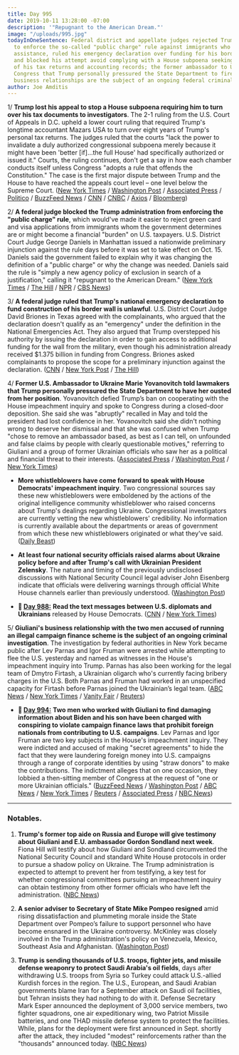 ```yaml
---
title: Day 995
date: 2019-10-11 13:28:00 -07:00
description: '"Repugnant to the American Dream."'
image: "/uploads/995.jpg"
todayInOneSentence: Federal district and appellate judges rejected Trump's attempt
  to enforce the so-called "public charge" rule against immigrants who receive public
  assistance, ruled his emergency declaration over funding for his border wall illegal,
  and blocked his attempt avoid complying with a House subpoena seeking eight years
  of his tax returns and accounting records; the former ambassador to Ukraine told
  Congress that Trump personally pressured the State Department to fire her; and Giuliani's
  business relationships are the subject of an ongoing federal criminal investigation.
author: Joe Amditis
---
```


1/ **Trump lost his appeal to stop a House subpoena requiring him to turn over his tax documents to investigators**. The 2-1 ruling from the U.S. Court of Appeals in D.C. upheld a lower court ruling that required Trump's longtime accountant Mazars USA to turn over eight years of Trump's personal tax returns. The judges ruled that the courts "lack the power to invalidate a duly authorized congressional subpoena merely because it might have been 'better \[if\]...the full House' had specifically authorized or issued it." Courts, the ruling continues, don't get a say in how each chamber conducts itself unless Congress "adopts a rule that offends the Constitution." The case is the first major dispute between Trump and the House to have reached the appeals court level – one level below the Supreme Court. ([New York Times](https://www.nytimes.com/2019/10/11/us/politics/mazars-trump-tax-returns.html) / [Washington Post](https://www.washingtonpost.com/local/legal-issues/deutsche-bank-trump-tax-returns-congress/2019/10/10/69ef5006-eb83-11e9-9c6d-436a0df4f31d_story.html) / [Associated Press](https://apnews.com/585dc64f21ae4de99c8c24084cb00926) / [Politico](https://www.politico.com/news/2019/10/11/trump-loses-appeal-to-withhold-financial-records-from-democrats-000283) / [BuzzFeed News](https://www.buzzfeednews.com/article/zoetillman/court-trump-mazars-accounting-firm-democrats-financial) / [CNN](https://www.cnn.com/2019/10/11/politics/trump-mazars-appeal-decision/index.html) / [CNBC](https://www.cnbc.com/2019/10/11/appeals-court-rejects-trump-appeal-of-subpoena-for-tax-returns.html) / [Axios](https://www.axios.com/trump-tax-returns-house-democrats-subpoena-court-ruling-46f369a5-976c-45b6-865a-c9ec6fdc5407.html) / [Bloomberg](https://www.bloomberg.com/news/articles/2019-10-11/us-appeals-court-upholds-decision-in-trump-accountant-tax-case))

2/ **A federal judge blocked the Trump administration from enforcing the "public charge" rule**, which would've made it easier to reject green card and visa applications from immigrants whom the government determines are or might become a financial "burden" on U.S. taxpayers. U.S. District Court Judge George Daniels in Manhattan issued a nationwide preliminary injunction against the rule days before it was set to take effect on Oct. 15. Daniels said the government failed to explain why it was changing the definition of a "public charge" or why the change was needed. Daniels said the rule is "simply a new agency policy of exclusion in search of a justification," calling it "repugnant to the American Dream." ([New York Times](https://www.nytimes.com/2019/10/11/us/immigration-public-charge-injunction.html) / [The Hill](https://thehill.com/policy/healthcare/465443-judge-blocks-trump-public-charge-rule) / [NPR](https://www.npr.org/2019/10/11/769376154/n-y-judge-blocks-trump-administrations-public-charge-rule) / [CBS News](https://www.cbsnews.com/news/public-charge-rule-judge-blocks-attempt-to-deny-green-cards-and-visas-to-low-income-immigrants/))

3/ **A federal judge ruled that Trump's national emergency declaration to fund construction of his border wall is unlawful**. U.S. District Court Judge David Briones in Texas agreed with the complainants, who argued that the declaration doesn't qualify as an "emergency" under the definition in the National Emergencies Act. They also argued that Trump overstepped his authority by issuing the declaration in order to gain access to additional funding for the wall from the military, even though his administration already received $1.375 billion in funding from Congress. Briones asked complainants to propose the scope for a preliminary injunction against the declaration. ([CNN](https://www.cnn.com/2019/10/11/politics/judge-trump-border-wall-funds/index.html) / [New York Post](https://nypost.com/2019/10/11/trump-violated-the-law-by-declaring-emergency-to-divert-funds-to-border-wall-judge-rules/) / [The Hill](https://thehill.com/homenews/administration/465449-federal-judge-declares-trump-border-proclamation-unlawful))

4/ **Former U.S. Ambassador to Ukraine Marie Yovanovitch told lawmakers that Trump personally pressured the State Department to have her ousted from her position**. Yovanovitch defied Trump’s ban on cooperating with the House impeachment inquiry and spoke to Congress during a closed-door deposition. She said she was "abruptly" recalled in May and told the president had lost confidence in her. Yovanovitch said she didn't nothing wrong to deserve her dismissal and that she was confused when Trump "chose to remove an ambassador based, as best as I can tell, on unfounded and false claims by people with clearly questionable motives," referring to Giuliani and a group of former Ukrainian officials who saw her as a political and financial threat to their interests. ([Associated Press](https://apnews.com/470b8da7d0da439686342904906c5f43) / [Washington Post](https://www.washingtonpost.com/national-security/ousted-ukraine-envoy-marie-yovanovitch-expected-to-testify-in-impeachment-inquiry-today/2019/10/11/d571830e-eba0-11e9-85c0-85a098e47b37_story.html) / [New York Times](https://www.nytimes.com/2019/10/11/us/politics/marie-yovanovitch-trump-impeachment.html))

* **More whistleblowers have come forward to speak with House Democrats' impeachment inquiry**. Two congressional sources say these new whistleblowers were emboldened by the actions of the original intelligence community whistleblower who raised concerns about Trump's dealings regarding Ukraine. Congressional investigators are currently vetting the new whistleblowers' credibility. No information is currently available about the departments or areas of government from which these new whistleblowers originated or what they've said. ([Daily Beast](https://www.thedailybeast.com/more-potential-whistleblowers-are-contacting-congress))

* **At least four national security officials raised alarms about Ukraine policy before and after Trump's call with Ukrainian President Zelensky**. The nature and timing of the previously undisclosed discussions with National Security Council legal adviser John Eisenberg indicate that officials were delivering warnings through official White House channels earlier than previously understood. ([Washington Post](https://www.washingtonpost.com/national-security/at-least-four-national-security-officials-raised-alarms-about-ukraine-policy-before-and-after-trump-call-with-ukrainian-president/2019/10/10/ffe0c88a-eb6d-11e9-9c6d-436a0df4f31d_story.html))

* **📌 [Day 988:](https://whatthefuckjusthappenedtoday.com/2019/10/04/day-988/#1-text-messages-reveal-how-two-u-s-a)** **Read the text messages between U.S. diplomats and Ukrainians** released by House Democrats. ([CNN](https://www.cnn.com/2019/10/03/politics/chairs-on-volker/index.html) / [New York Times](https://www.nytimes.com/interactive/2019/10/04/us/politics/ukraine-text-messages-volker.html))

5/ **Giuliani's business relationship with the two men accused of running an illegal campaign finance scheme is the subject of an ongoing criminal investigation**. The investigation by federal authorities in New York became public after Lev Parnas and Igor Fruman were arrested while attempting to flee the U.S. yesterday and named as witnesses in the House's impeachment inquiry into Trump. Parnas has also been working for the legal team of Dmytro Firtash, a Ukrainian oligarch who's currently facing bribery charges in the U.S. Both Parnas and Fruman had worked in an unspecified capacity for Firtash before Parnas joined the Ukrainian’s legal team. ([ABC News](https://abcnews.go.com/Politics/rudy-giulianis-relationship-arrested-men-subject-criminal-investigation/story?id=66212654) / [New York Times](https://www.nytimes.com/2019/10/10/us/politics/rudy-giuliani-ukraine-associates.html) / [Vanity Fair](https://www.vanityfair.com/news/2019/10/rudy-giuliani-lev-parnas-igor-fruman) / [Reuters](https://www.reuters.com/article/us-usa-trump-whistleblower-firtash/indicted-giuliani-associate-worked-on-behalf-of-ukrainian-oligarch-firtash-idUSKBN1WQ2H5))

* **📌 [Day 994:](https://whatthefuckjusthappenedtoday.com/#1-two-men-who-worked-with-giuliani-t)** **Two men who worked with Giuliani to find damaging information about Biden and his son have been charged with conspiring to violate campaign finance laws that prohibit foreign nationals from contributing to U.S. campaigns**. Lev Parnas and Igor Fruman are two key subjects in the House's impeachment inquiry. They were indicted and accused of making "secret agreements" to hide the fact that they were laundering foreign money into U.S. campaigns through a range of corporate identities by using "straw donors" to make the contributions. The indictment alleges that on one occasion, they lobbied a then-sitting member of Congress at the request of "one or more Ukrainian officials." ([BuzzFeed News](https://www.buzzfeednews.com/article/zoetillman/lev-parnas-igor-fruman-arrested-giuliani-ukraine) / [Washington Post](https://www.washingtonpost.com/politics/two-business-associates-of-trumps-personal-lawyer-giuliani-have-been-arrested-and-are-in-custody/2019/10/10/9f9c101a-eb63-11e9-9306-47cb0324fd44_story.html) / [ABC News](https://abcnews.go.com/Politics/men-ties-giuliani-arrested-campaign-finance-charges-florida/story?id=66181930) / [New York Times](https://www.nytimes.com/2019/10/10/us/politics/lev-parnas-igor-fruman-arrested-giuliani.html) / [Reuters](https://www.reuters.com/article/us-usa-trump-whistleblower-idUSKBN1WP0GM) / [Associated Press](https://apnews.com/c9125e9ccd894965bbf2860100366779) / [NBC News](https://www.nbcnews.com/politics/donald-trump/florida-businessmen-who-helped-giuliani-ukraine-arrested-campaign-finance-charges-n1064606))

---

### Notables.

1. **Trump's former top aide on Russia and Europe will give testimony about Giuliani and E.U. ambassador Gordon Sondland next week**. Fiona Hill will testify about how Giuliani and Sondland circumvented the National Security Council and standard White House protocols in order to pursue a shadow policy on Ukraine. The Trump administration is expected to attempt to prevent her from testifying, a key test for whether congressional committees pursuing an impeachment inquiry can obtain testimony from other former officials who have left the administration. ([NBC News](https://www.nbcnews.com/politics/donald-trump/trump-s-former-russia-adviser-set-give-damning-testimony-giuliani-n1064846))

2. **A senior adviser to Secretary of State Mike Pompeo resigned** amid rising dissatisfaction and plummeting morale inside the State Department over Pompeo’s failure to support personnel who have become ensnared in the Ukraine controversy. McKinley was closely involved in the Trump administration's policy on Venezuela, Mexico, Southeast Asia and Afghanistan. ([Washington Post](https://www.washingtonpost.com/national-security/senior-adviser-to-pompeo-resigns/2019/10/10/0d771aa2-ebb5-11e9-85c0-85a098e47b37_story.html))

3. **Trump is sending thousands of U.S. troops, fighter jets, and missile defense weaponry to protect Saudi Arabia's oil fields**, days after withdrawing U.S. troops from Syria so Turkey could attack U.S.-allied Kurdish forces in the region. The U.S., European, and Saudi Arabian governments blame Iran for a September attack on Saudi oil facilities, but Tehran insists they had nothing to do with it. Defense Secretary Mark Esper announced the deployment of 3,000 service members, two fighter squadrons, one air expeditionary wing, two Patriot Missile batteries, and one THAD missile defense system to protect the facilities. While, plans for the deployment were first announced in Sept. shortly after the attack, they included "modest" reinforcements rather than the "thousands" announced today. ([NBC News](https://www.nbcnews.com/news/mideast/trump-admin-sending-thousands-more-troops-saudi-arabia-n1065051))